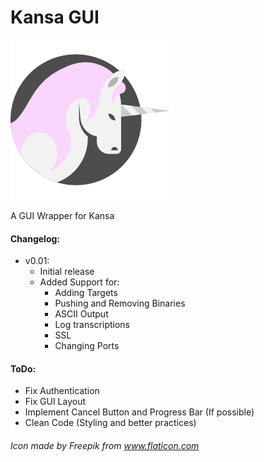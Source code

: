 # Kansa GUI

![Kansa GUI](https://github.com/fights-on/kansa-gui/raw/master/logo.png)

A GUI Wrapper for Kansa

#### Changelog:

- v0.01:
  - Initial release
  - Added Support for:
    - Adding Targets
    - Pushing and Removing Binaries
    - ASCII Output
    - Log transcriptions
    - SSL
    - Changing Ports

#### ToDo:

- Fix Authentication
- Fix GUI Layout
- Implement Cancel Button and Progress Bar (If possible)
- Clean Code (Styling and better practices)

###### Icon made by Freepik from www.flaticon.com
